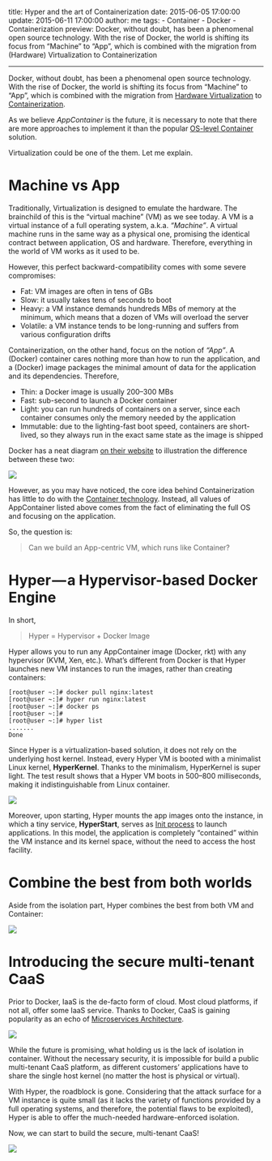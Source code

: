 title: Hyper and the art of Containerization
date: 2015-06-05 17:00:00
update: 2015-06-11 17:00:00
author: me
tags:
    - Container
    - Docker
    - Containerization
preview: Docker, without doubt, has been a phenomenal open source technology. With the rise of Docker, the world is shifting its focus from “Machine” to “App”, which is combined with the migration from (Hardware) Virtualization to Containerization

---

Docker, without doubt, has been a phenomenal open source technology. With the rise of Docker, the world is shifting its focus from “Machine” to “App”, which is combined with the migration from [Hardware Virtualization](http://en.wikipedia.org/wiki/Hardware_virtualization) to [Containerization](https://github.com/appc/spec).

As we believe *AppContainer* is the future, it is necessary to note that there are more approaches to implement it than the popular [OS-level Container](http://en.wikipedia.org/wiki/Operating-system-level_virtualization) solution.

Virtualization could be one of the them. Let me explain.

# Machine vs App

Traditionally, Virtualization is designed to emulate the hardware. The brainchild of this is the “virtual machine” (VM) as we see today. A VM is a virtual instance of a full operating system, a.k.a. *“Machine”*. A virtual machine runs in the same way as a physical one, promising the identical contract between application, OS and hardware. Therefore, everything in the world of VM works as it used to be.

However, this perfect backward-compatibility comes with some severe compromises:

- Fat: VM images are often in tens of GBs
- Slow: it usually takes tens of seconds to boot
- Heavy: a VM instance demands hundreds MBs of memory at the minimum, which means that a dozen of VMs will overload the server
- Volatile: a VM instance tends to be long-running and suffers from various configuration drifts

Containerization, on the other hand, focus on the notion of *“App”*. A (Docker) container cares nothing more than how to run the application, and a (Docker) image packages the minimal amount of data for the application and its dependencies. Therefore,

- Thin: a Docker image is usually 200–300 MBs
- Fast: sub-second to launch a Docker container
- Light: you can run hundreds of containers on a server, since each container consumes only the memory needed by the application
- Immutable: due to the lighting-fast boot speed, containers are short-lived, so they always run in the exact same state as the image is shipped

Docker has a neat diagram [on their website](https://www.docker.com/whatisdocker/) to illustration the difference between these two:

![](-/images/hyper-and-the-art-of-containerization/1.png)

However, as you may have noticed, the core idea behind Containerization has little to do with the [Container technology](https://github.com/docker/libcontainer). Instead, all values of AppContainer listed above comes from the fact of eliminating the full OS and focusing on the application.

So, the question is:

> Can we build an App-centric VM, which runs like Container?

# Hyper — a Hypervisor-based Docker Engine

In short,

> Hyper = Hypervisor + Docker Image

Hyper allows you to run any AppContainer image (Docker, rkt) with any hypervisor (KVM, Xen, etc.). What’s different from Docker is that Hyper launches new VM instances to run the images, rather than creating containers:

``` shell
[root@user ~:]# docker pull nginx:latest
[root@user ~:]# hyper run nginx:latest
[root@user ~:]# docker ps
[root@user ~:]#
[root@user ~:]# hyper list
.......
Done
```

Since Hyper is a virtualization-based solution, it does not rely on the underlying host kernel. Instead, every Hyper VM is booted with a minimalist Linux kernel, **HyperKernel**. Thanks to the minimalism, HyperKernel is super light. The test result shows that a Hyper VM boots in 500–800 milliseconds, making it indistinguishable from Linux container.

![](-/images/hyper-and-the-art-of-containerization/2.png)

Moreover, upon starting, Hyper mounts the app images onto the instance, in which a tiny service, **HyperStart**, serves as [Init process](http://en.wikipedia.org/wiki/Init) to launch applications. In this model, the application is completely “contained” within the VM instance and its kernel space, without the need to access the host facility.

# Combine the best from both worlds

Aside from the isolation part, Hyper combines the best from both VM and Container:

![](-/images/hyper-and-the-art-of-containerization/3.png)

# Introducing the secure multi-tenant CaaS

Prior to Docker, IaaS is the de-facto form of cloud. Most cloud platforms, if not all, offer some IaaS service. Thanks to Docker, CaaS is gaining popularity as an echo of [Microservices Architecture](http://en.wikipedia.org/wiki/Microservices).

![](-/images/hyper-and-the-art-of-containerization/4.png)

While the future is promising, what holding us is the lack of isolation in container. Without the necessary security, it is impossible for build a public multi-tenant CaaS platform, as different customers’ applications have to share the single host kernel (no matter the host is physical or virtual).

With Hyper, the roadblock is gone. Considering that the attack surface for a VM instance is quite small (as it lacks the variety of functions provided by a full operating systems, and therefore, the potential flaws to be exploited), Hyper is able to offer the much-needed hardware-enforced isolation.

Now, we can start to build the secure, multi-tenant CaaS!

![](-/images/hyper-and-the-art-of-containerization/5.png)
